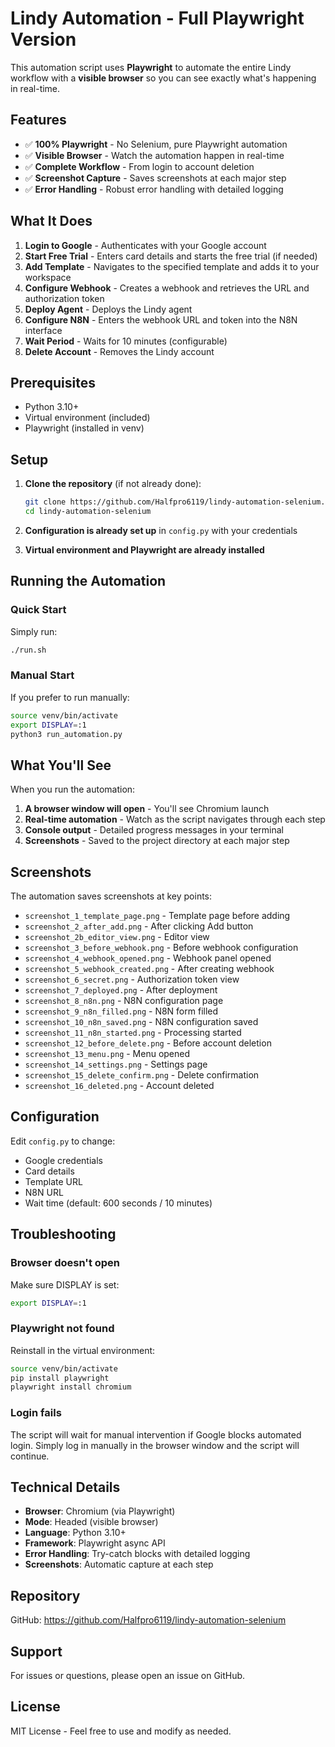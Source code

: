 # Lindy Automation - Full Playwright Version

This automation script uses **Playwright** to automate the entire Lindy workflow with a **visible browser** so you can see exactly what's happening in real-time.

## Features

- ✅ **100% Playwright** - No Selenium, pure Playwright automation
- ✅ **Visible Browser** - Watch the automation happen in real-time
- ✅ **Complete Workflow** - From login to account deletion
- ✅ **Screenshot Capture** - Saves screenshots at each major step
- ✅ **Error Handling** - Robust error handling with detailed logging

## What It Does

1. **Login to Google** - Authenticates with your Google account
2. **Start Free Trial** - Enters card details and starts the free trial (if needed)
3. **Add Template** - Navigates to the specified template and adds it to your workspace
4. **Configure Webhook** - Creates a webhook and retrieves the URL and authorization token
5. **Deploy Agent** - Deploys the Lindy agent
6. **Configure N8N** - Enters the webhook URL and token into the N8N interface
7. **Wait Period** - Waits for 10 minutes (configurable)
8. **Delete Account** - Removes the Lindy account

## Prerequisites

- Python 3.10+
- Virtual environment (included)
- Playwright (installed in venv)

## Setup

1. **Clone the repository** (if not already done):
   ```bash
   git clone https://github.com/Halfpro6119/lindy-automation-selenium.git
   cd lindy-automation-selenium
   ```

2. **Configuration is already set up** in `config.py` with your credentials

3. **Virtual environment and Playwright are already installed**

## Running the Automation

### Quick Start

Simply run:
```bash
./run.sh
```

### Manual Start

If you prefer to run manually:
```bash
source venv/bin/activate
export DISPLAY=:1
python3 run_automation.py
```

## What You'll See

When you run the automation:

1. **A browser window will open** - You'll see Chromium launch
2. **Real-time automation** - Watch as the script navigates through each step
3. **Console output** - Detailed progress messages in your terminal
4. **Screenshots** - Saved to the project directory at each major step

## Screenshots

The automation saves screenshots at key points:

- `screenshot_1_template_page.png` - Template page before adding
- `screenshot_2_after_add.png` - After clicking Add button
- `screenshot_2b_editor_view.png` - Editor view
- `screenshot_3_before_webhook.png` - Before webhook configuration
- `screenshot_4_webhook_opened.png` - Webhook panel opened
- `screenshot_5_webhook_created.png` - After creating webhook
- `screenshot_6_secret.png` - Authorization token view
- `screenshot_7_deployed.png` - After deployment
- `screenshot_8_n8n.png` - N8N configuration page
- `screenshot_9_n8n_filled.png` - N8N form filled
- `screenshot_10_n8n_saved.png` - N8N configuration saved
- `screenshot_11_n8n_started.png` - Processing started
- `screenshot_12_before_delete.png` - Before account deletion
- `screenshot_13_menu.png` - Menu opened
- `screenshot_14_settings.png` - Settings page
- `screenshot_15_delete_confirm.png` - Delete confirmation
- `screenshot_16_deleted.png` - Account deleted

## Configuration

Edit `config.py` to change:

- Google credentials
- Card details
- Template URL
- N8N URL
- Wait time (default: 600 seconds / 10 minutes)

## Troubleshooting

### Browser doesn't open
Make sure DISPLAY is set:
```bash
export DISPLAY=:1
```

### Playwright not found
Reinstall in the virtual environment:
```bash
source venv/bin/activate
pip install playwright
playwright install chromium
```

### Login fails
The script will wait for manual intervention if Google blocks automated login. Simply log in manually in the browser window and the script will continue.

## Technical Details

- **Browser**: Chromium (via Playwright)
- **Mode**: Headed (visible browser)
- **Language**: Python 3.10+
- **Framework**: Playwright async API
- **Error Handling**: Try-catch blocks with detailed logging
- **Screenshots**: Automatic capture at each step

## Repository

GitHub: https://github.com/Halfpro6119/lindy-automation-selenium

## Support

For issues or questions, please open an issue on GitHub.

## License

MIT License - Feel free to use and modify as needed.
